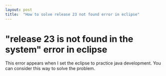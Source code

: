 ```yaml
---
layout: post
title:  "How to solve release 23 not found error in eclipse"
---
```


# "release 23 is not found in the system" error in eclipse

This error appears when I set the eclipse to practice java development.
You can consider this way to solve the problem.
